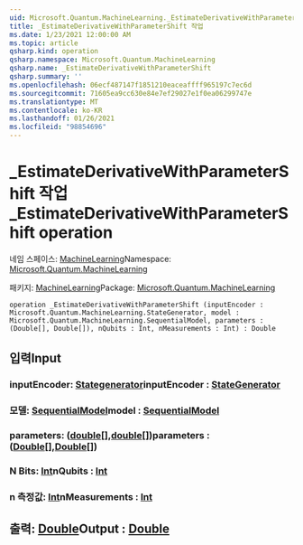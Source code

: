 ```yaml
---
uid: Microsoft.Quantum.MachineLearning._EstimateDerivativeWithParameterShift
title: _EstimateDerivativeWithParameterShift 작업
ms.date: 1/23/2021 12:00:00 AM
ms.topic: article
qsharp.kind: operation
qsharp.namespace: Microsoft.Quantum.MachineLearning
qsharp.name: _EstimateDerivativeWithParameterShift
qsharp.summary: ''
ms.openlocfilehash: 06ecf487147f1851210eaceaffff965197c7ec6d
ms.sourcegitcommit: 71605ea9cc630e84e7ef29027e1f0ea06299747e
ms.translationtype: MT
ms.contentlocale: ko-KR
ms.lasthandoff: 01/26/2021
ms.locfileid: "98854696"
---
```

# <a name="_estimatederivativewithparametershift-operation"></a><span data-ttu-id="4371c-102">_EstimateDerivativeWithParameterShift 작업</span><span class="sxs-lookup"><span data-stu-id="4371c-102">_EstimateDerivativeWithParameterShift operation</span></span>

<span data-ttu-id="4371c-103">네임 스페이스: [MachineLearning](xref:Microsoft.Quantum.MachineLearning)</span><span class="sxs-lookup"><span data-stu-id="4371c-103">Namespace: [Microsoft.Quantum.MachineLearning](xref:Microsoft.Quantum.MachineLearning)</span></span>

<span data-ttu-id="4371c-104">패키지: [MachineLearning](https://nuget.org/packages/Microsoft.Quantum.MachineLearning)</span><span class="sxs-lookup"><span data-stu-id="4371c-104">Package: [Microsoft.Quantum.MachineLearning](https://nuget.org/packages/Microsoft.Quantum.MachineLearning)</span></span>




```qsharp
operation _EstimateDerivativeWithParameterShift (inputEncoder : Microsoft.Quantum.MachineLearning.StateGenerator, model : Microsoft.Quantum.MachineLearning.SequentialModel, parameters : (Double[], Double[]), nQubits : Int, nMeasurements : Int) : Double
```


## <a name="input"></a><span data-ttu-id="4371c-105">입력</span><span class="sxs-lookup"><span data-stu-id="4371c-105">Input</span></span>

### <a name="inputencoder--stategenerator"></a><span data-ttu-id="4371c-106">inputEncoder: [Stategenerator](xref:Microsoft.Quantum.MachineLearning.StateGenerator)</span><span class="sxs-lookup"><span data-stu-id="4371c-106">inputEncoder : [StateGenerator](xref:Microsoft.Quantum.MachineLearning.StateGenerator)</span></span>




### <a name="model--sequentialmodel"></a><span data-ttu-id="4371c-107">모델: [SequentialModel](xref:Microsoft.Quantum.MachineLearning.SequentialModel)</span><span class="sxs-lookup"><span data-stu-id="4371c-107">model : [SequentialModel](xref:Microsoft.Quantum.MachineLearning.SequentialModel)</span></span>




### <a name="parameters--doubledouble"></a><span data-ttu-id="4371c-108">parameters: ([double](xref:microsoft.quantum.lang-ref.double)[],[double](xref:microsoft.quantum.lang-ref.double)[])</span><span class="sxs-lookup"><span data-stu-id="4371c-108">parameters : ([Double](xref:microsoft.quantum.lang-ref.double)[],[Double](xref:microsoft.quantum.lang-ref.double)[])</span></span>




### <a name="nqubits--int"></a><span data-ttu-id="4371c-109">N Bits: [Int](xref:microsoft.quantum.lang-ref.int)</span><span class="sxs-lookup"><span data-stu-id="4371c-109">nQubits : [Int](xref:microsoft.quantum.lang-ref.int)</span></span>




### <a name="nmeasurements--int"></a><span data-ttu-id="4371c-110">n 측정값: [Int](xref:microsoft.quantum.lang-ref.int)</span><span class="sxs-lookup"><span data-stu-id="4371c-110">nMeasurements : [Int](xref:microsoft.quantum.lang-ref.int)</span></span>





## <a name="output--double"></a><span data-ttu-id="4371c-111">출력: [Double](xref:microsoft.quantum.lang-ref.double)</span><span class="sxs-lookup"><span data-stu-id="4371c-111">Output : [Double](xref:microsoft.quantum.lang-ref.double)</span></span>

